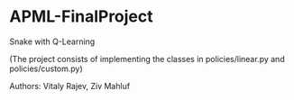 # APML-FinalProject
Snake with Q-Learning

(The project consists of implementing the classes in policies/linear.py and policies/custom.py)

Authors: Vitaly Rajev, Ziv Mahluf